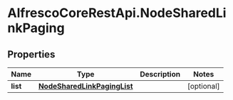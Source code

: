 # AlfrescoCoreRestApi.NodeSharedLinkPaging

## Properties
Name | Type | Description | Notes
------------ | ------------- | ------------- | -------------
**list** | [**NodeSharedLinkPagingList**](NodeSharedLinkPagingList.md) |  | [optional] 


